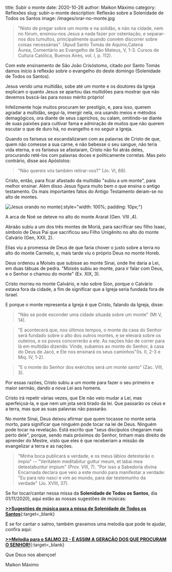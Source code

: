 title: Subir o monte
date: 2020-10-26
author: Maikon Máximo
category: Reflexões
slug: subir-o-monte
description: Reflexão sobre a Solenidade de Todos os Santos
image: /images/orar-no-monte.jpg

>"Nisto de pregar sobre um monte e na solidão, e não na cidade, nem no fórum, ensinou-nos Jesus a nada fazer por ostentação, e separar-nos dos tumultos, principalmente quando convém discorrer sobre coisas necessárias". (Apud Santo Tomás de Aquino,Catena Áurea, Comentário ao Evangelho de São Mateus, V, 1-3. Cursos de Cultura Católica, Buenos Aires, vol. I, p. 112).

Com este ensinamento de São João Crisóstomo, citado por Santo Tomás damos início à reflexão sobre o evangelho do deste domingo (Solenidade de Todos os Santos). 

Jesus vendo uma multidão, sobe até um monte e os doutores da Igreja explicam o quanto Jesus se apartou das multidões para mostrar que não devemos buscá-las para nosso mérito próprio!

Infelizmente hoje muitos procuram ter prestígio, e, para isso, querem agradar a multidão, seguí-la, imergir nela, ora usando meios e métodos demagógicos, ora diante de seus caprichos, ou calam,  omitindo-se diante de suas paixões para cultivar fama e admiração de muitos que não querem escutar o que de duro há, no evangelho e no seguir a Igreja. 

Quando os fariseus se escandalizaram com as palavras de Cristo de que, quem não comesse a sua carne, e não bebesse o seu sangue, não teria vida eterna, e os fariseus se afastaram, Cristo não foi atrás deles, procurando retê-los com palavras doces e politicamente corretas. Mas pelo contrário, disse aos Apóstolos:

> "Não quereis vós também retirar-vos?" (Jo. VI, 68).

Cristo, então, para ficar afastado da multidão "subiu a um monte", para melhor ensinar.
Além disso Jesus figura muito bem o que ensina o antigo testamento.
Os mais importantes fatos do Antigo Testamento deram-se no alto de montes.

![Jesus orando no monte](/images/orar-no-monte.jpg){:style="width: 100%; padding: 10px;"}

A arca de Noé se deteve no alto do monte Ararat (Gen. VIII ,4).

Abraão subiu a um dos três montes de Moriá, para sacrificar seu filho Isaac, símbolo de Deus Pai que sacrificou seu Filho Unigênito no alto do monte Calvário (Gen, XXII, 2).

Elias viu a promessa de Deus de que faria chover o justo sobre a terra no alto do monte Carmelo, e, mais tarde viu o próprio Deus no monte Horeb.

Deus ordenou a Moisés que subisse ao monte Sinai, onde lhe daria a Lei, em duas tábuas de pedra.
"Moisés subiu ao monte, para ir falar com Deus, e o Senhor o chamou do monte" (Ex. XIX, 3).

Cristo morreu no monte Calvário, e não sobre Sion, porque o Calvário estava fora da cidade, a fim de significar que a Igreja seria fundada fora de Israel.

E porque o monte representa a Igreja é que Cristo, falando da Igreja, disse:

>"Não se pode esconder uma cidade situada sobre um monte" (Mt V, 14).

>"E acontecerá que, nos últimos tempos, o monte da casa do Senhor será fundado sobre o alto dos outros montes, e se elevará sobre os outeiros, e os povos concorrerão a ele. As nações hão de correr para lá em multidão dizendo: Vinde, subamos ao monte do Senhor, à casa do Deus de Jacó, e Ele nos ensinará os seus caminhos"(Is. II, 2-3 e Miq. IV, 1-2).

>"E o monte do Senhor dos exércitos será um monte santo" (Zac. VIII, 3).

Por essas razões, Cristo subiu a um monte para fazer o seu primeiro e maior sermão, dando a nova Lei aos homens.

Cristo irá repetir várias vezes, que Ele não veio mudar a Lei, mas aperfeiçoá-la, e que nem um jota será tirado da lei. Que passarão os céus e a terra, mas que as suas palavras não passarão.

No monte Sinai, Deus deixou afirmar que quem tocasse no monte seria morto, para significar que ninguém pode tocar na lei de Deus. Ninguém pode tocar na revelação.
Está escrito que "seus discípulos chegaram mais perto dele", porque, sendo mais próximos do Senhor, tinham mais direito de aprender do Mestre, visto que eles é que receberiam a missão de evangelizar a terra e as nações.

>"Minha boca publicará a verdade, e os meus lábios detestarão o ímpio" -- "Veritatem meditabitur guttur meum, et labai mea detestabuntur impium" (Prov. VIII, 7).
"Por isso a Sabedoria divina Encarnada declara que veio a este mundo para manifestar a verdade: "Eu para isto nasci e vim ao mundo, para dar testemunho da verdade" (Jo. XVIII, 37).



Se for tocar/cantar nessa missa da **Solenidade de Todos os Santos**, dia 01/11/2020),
aqui estão as nossas sugestões de músicas:

[**>>Sugestões de música para a missa de Solenidade de Todos os Santos**](https://musicasparamissa.com.br/sugestoes-para/solenidade-de-todos-os-santos/){:target=\_blank}

E se for cantar o salmo, também gravamos uma melodia que pode te ajudar, confira aqui:

[**>>Melodia para o SALMO 23 - É ASSIM A GERAÇÃO DOS QUE PROCURAM O SENHOR!**](https://musicasparamissa.com.br/musica/salmo-23-e-assim-a-geracao-dos-que-procuram-o-senhor/){:target=\_blank}

Que Deus nos abençoe!

Maikon Máximo
